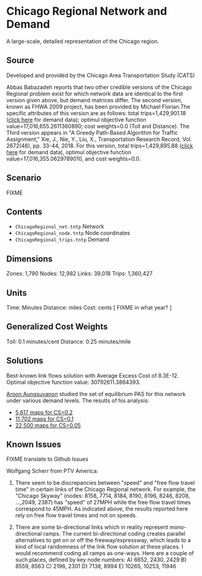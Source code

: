 # Chicago Regional Network and Demand
A large-scale, detailed representation of the Chicago region. 

## Source
Developed and provided by the Chicago Area Transportation Study (CATS)

Abbas Babazadeh reports that two other credible versions of the Chicago Regional problem exist for which network data are identical to the first version given above, but demand matrices differ. The second version, known as FHWA 2009 project, has been provided by Michael Florian.The specific attributes of this version are as follows: total trips=1,429,901.18 ([click here](https://drive.google.com/file/d/1xVcL8G5C3xNeHMrsgIrgAPU5xWCnTaTn/view?usp=sharing) for demand data); optimul objective function value=17,016,655.2611360890; cost weights=0.0 (Toll and Distance). The Third version appears in "A Greedy Path-Based Algorithm for Traffic Assignment," Xie, J., Nie, Y., Liu, X., Transportation Research Record, Vol. 2672(48), pp. 33-44, 2018. For this version, total trips=1,429,895.88 ([click here](https://drive.google.com/file/d/13S3ThVdWCt8qCIYOknSHlGlqGJslWA6p/view?usp=sharing) for demand data), optimul objective function value=17,016,355.0629789010, and cost weights=0.0.

## Scenario
FIXME

## Contents

 - `ChicagoRegional_net.tntp` Network
 - `ChicagoRegional_node.tntp` Node coordinates
 - `ChicagoRegional_trips.tntp` Demand

## Dimensions
Zones: 1,790
Nodes: 12,982
Links: 39,018
Trips: 1,360,427

## Units
Time: Minutes
Distance: miles
Cost: cents  [ FIXME in what year? ]

## Generalized Cost Weights
Toll: 0.1 minutes/cent
Distance: 0.25 minutes/mile

## Solutions
Best-known link flows solution with Average Excess Cost of 8.3E-12. Optimal objective function value:  30792611.3864393. 

[Aroon Aungsuyanon](mailto://aroon_jung@yahoo.com) studied the set of equilibrium PAS for this network under various demand levels. The results of his analysis:  
 - [5,617 maps for CS=0.2](https://app.box.com/s/i7zvz5gyw8k5kweps90r)  
 - [11,702 maps for CS=0.1](https://app.box.com/s/erhjbaoljv5094xhd9wr) 
 - [22,500 maps for CS=0.05](https://app.box.com/s/vy53ly09y5wjwn08hqur)

## Known Issues
FIXME translate to Github Issues

Wolfgang Scherr from PTV America:
1. There seem to be discrepancies between "speed" and "free flow travel time" in certain links of the Chicago Regional network. For example, the "Chicago Skyway" (nodes: 8158, 7714, 8184, 8190, 8196, 8246, 8208, ...,2049, 2387) has "speed" of 27MPH while the free flow travel times correspond to 45MPH. As indicated above, the results reported here rely on free flow travel times and not on speeds.

2. There are some bi-directional links which in reality represent mono-directional ramps. The current bi-directional coding creates parallel alternatives to get on or off the freeway/expressway, which leads to a kind of local randomness of the link flow solution at these places. I would recommend coding all ramps as one-ways. Here are a couple of such places, defined by key node numbers:
A) 6652, 2430, 2429
B) 8559, 8563
C) 2196, 2301
D) 7138, 8994
E) 10265, 10253, 11946
